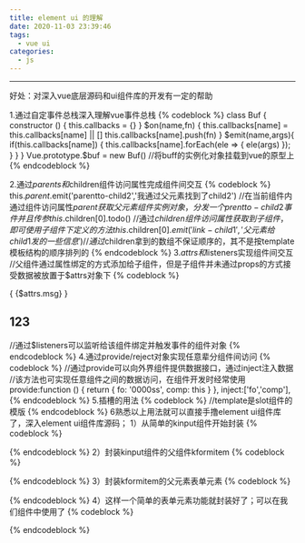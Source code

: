 ```yaml
---
title: element ui 的理解
date: 2020-11-03 23:39:46
tags:
  - vue ui
categories:
  - js
---
```

---


好处：对深入vue底层源码和ui组件库的开发有一定的帮助

1.通过自定事件总栈深入理解vue事件总栈
{% codeblock %}
class Buf {
  constructor () {
    this.callbacks = {}
  }
  $on(name,fn) {
    this.callbacks[name] = this.callbacks[name] || []
    this.callbacks[name].push(fn)
  }
  $emit(name,args){
    if(this.callbacks[name]) {
      this.callbacks[name].forEach(ele => {
        ele(args)
      });
    }
  }
}
Vue.prototype.$buf = new Buf() //将buff的实例化对象挂载到vue的原型上
{% endcodeblock %}

2.通过$parents和$children组件访问属性完成组件间交互
{% codeblock %}
this.$parent.$emit('parentto-child2','我通过父元素找到了child2') 
//在当前组件内通过组件访问属性$parent获取父元素组件实例对象，分发一个prentto-child2事件并且传参
this.$children[0].todo() 
//通过$children组件访问属性获取到子组件，即可使用子组件下定义的方法
this.$children[0].$emit('link-child1','父元素给child1发的一些信息')
//通过$children拿到的数组不保证顺序的，其不是按template模板结构的顺序排列的
{% endcodeblock %}
3.$attrs和$listeners实现组件间交互
//父组件通过属性绑定的方式添加给子组件，但是子组件并未通过props的方式接受数据被放置于$attrs对象下
{% codeblock %}
<div>{ {$attrs.msg} }</div>
<h2 v-on="$listeners">123</h2>
//通过$listeners可以监听给该组件绑定并触发事件的组件对象
{% endcodeblock %}
4.通过provide/reject对象实现任意辈分组件间访问
{% codeblock %}
//通过provide可以向外界组件提供数据接口，通过inject注入数据
//该方法也可实现任意组件之间的数据访问，在组件开发时经常使用
provide:function () {
    return {
      fo: '0000ss',
      comp: this
    }
  },
inject:['fo','comp'],
{% endcodeblock %}
5.插槽的用法
{% codeblock %}
//template是slot组件的模版
<slot-com>
            <template v-slot:header>sdafdsa</template>
            <template>sdafdsafdsafdsafdsa</template>
            <template v-slot:footer="fc">{ {fc.msg} }</template>
</slot-com>

<template>
    <div>
        <div class="header">
            <slot name="header"></slot>
        </div>
        <div class="content">
            <slot ></slot>
        </div>
        <div class="footer">
            <!-- 通过作用域插槽，父元素可以拿到子元素的值 -->
            <slot name="footer" v-bind:msg='msg'></slot>
        </div>
    </div>
</template>
<script>
    export default {
        data: function () {
            return {
                msg: '我是子组件想传递给父组件的数据'
            }
        }
    }
</script>
{% endcodeblock %}
6熟悉以上用法就可以直接手撸element ui组件库了，深入element ui组件库源码；
1）从简单的kinput组件开始封装
{% codeblock %}
<template>
    <div>
        <input :type="type" v-bind:value="value" @input="oninput">
        <p>
            { {value} }
        </p>
    </div>
</template>

<script>
    export default {
        data: function () {
            return {
            }
        },
        props: {
            value: {
                type: String,
                default: ''
            },
            type: {
                type: String,
                default: 'text'
            }
        },
        methods: {
            oninput: function (e) {
                this.$emit('input',e.target.value)
            }
        }
    }
</script>

<style lang="scss" scoped>

</style>
{% endcodeblock %}
2）封装kinput组件的父组件kformitem
{% codeblock %}
<template>
    <div>
        <slot name="default"></slot>
        <label v-if="label">{ {label} }</label>
        <p v-if="error">{ {error} }</p>
             <p>{ {form.rules} }</p>
    </div>
</template>

<script>
    export default {
        inject: ['form'],
        data:function () {
            return {
                error: ''
            }
        },
        props:{
            label: {
                type: String,
                default: ''
            }
        }
    }
</script>

<style lang="less" scoped>
</style>
{% endcodeblock %}
3）封装kformitem的父元素表单元素
{% codeblock %}
<template>
    <div>
        <slot name="default"></slot>
    </div>
</template>

<script>
    export default {
        provide: function () {
            return {
                form: this
            }
        },
        props: {
           model: {
               type: Object,
               required: true
           },
           rules: {
               type: Object
           }
        } 
    }
</script>

<style lang="less" scoped>

</style>
{% endcodeblock %}
4）这样一个简单的表单元素功能就封装好了；可以在我们组件中使用了
{% codeblock %}
<template>
    <div class="content">
       <kform v-bind:model='userInfo' v-bind:rules='rules'>
           <kinputitem>
                <kinput v-model="userInfo.username"></kinput>
            </kinputitem>
       </kform>
    </div>
</template>

<script>
    import kinput from '../components/kinput'
    import kinputitem from '../components/kformitem'
    import kform from '../components/kform'
    export default {
        components: {
            kinput,kinputitem,kform
        },
        data: function () {
            return {
                userInfo: {
                    username: 'todo',
                    password: '',
                },
                rules: {
                    username: [{requried: true, message: '请输入用户名称'}],
                    password: [{requried: true, message: '请输入密码'}]
                }
            }
        }
    }
</script>

<style lang="less" scoped>
.content{
    padding: 30px 50px;
}
</style>
{% endcodeblock %}